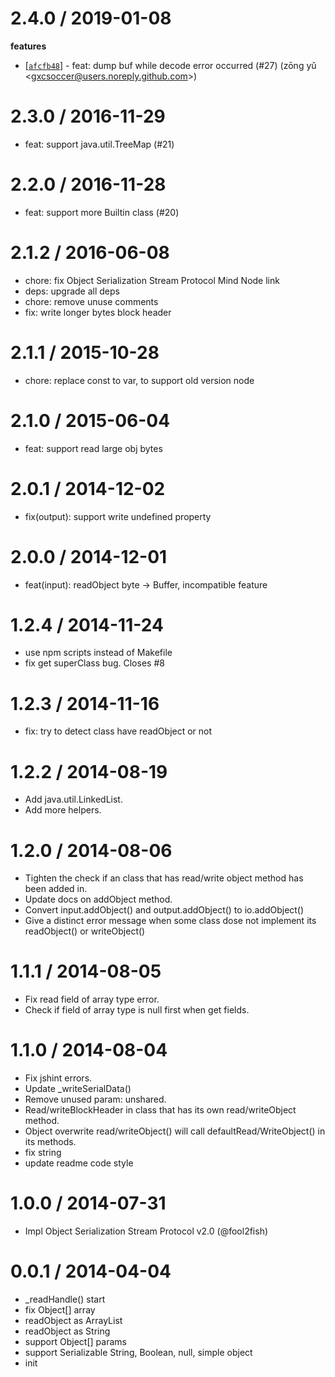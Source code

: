 
2.4.0 / 2019-01-08
==================

**features**
  * [[`afcfb48`](http://github.com/node-modules/java.io/commit/afcfb4881ba18c72f86bd7dd453f523a371e3e35)] - feat: dump buf while decode error occurred (#27) (zōng yǔ <<gxcsoccer@users.noreply.github.com>>)

2.3.0 / 2016-11-29
==================

  * feat: support java.util.TreeMap (#21)

2.2.0 / 2016-11-28
==================

  * feat: support more Builtin class (#20)

2.1.2 / 2016-06-08
==================

  * chore: fix Object Serialization Stream Protocol Mind Node link
  * deps: upgrade all deps
  * chore: remove unuse comments
  * fix: write longer bytes block header

2.1.1 / 2015-10-28
==================

 * chore: replace const to var, to support old version node

2.1.0 / 2015-06-04
==================

 * feat: support read large obj bytes

2.0.1 / 2014-12-02
==================

 * fix(output): support write undefined property

2.0.0 / 2014-12-01
==================

 * feat(input): readObject byte -> Buffer, incompatible feature

1.2.4 / 2014-11-24
==================

 * use npm scripts instead of Makefile
 * fix get superClass bug. Closes #8

1.2.3 / 2014-11-16
==================

 * fix: try to detect class have readObject or not

1.2.2 / 2014-08-19
==================

 * Add java.util.LinkedList.
 * Add more helpers.

1.2.0 / 2014-08-06
==================

 * Tighten the check if an class that has read/write object method has been added in.
 * Update docs on addObject method.
 * Convert input.addObject() and output.addObject() to io.addObject()
 * Give a distinct error message when some class dose not implement its readObject() or writeObject()

1.1.1 / 2014-08-05
==================

 * Fix read field of array type error.
 * Check if field of array type is null first when get fields.

1.1.0 / 2014-08-04
==================

 * Fix jshint errors.
 * Update _writeSerialData()
 * Remove unused param: unshared.
 * Read/writeBlockHeader in class that has its own read/writeObject method.
 * Object overwrite read/writeObject() will call defaultRead/WriteObject() in its methods.
 * fix string
 * update readme code style

1.0.0 / 2014-07-31
==================

 * Impl Object Serialization Stream Protocol v2.0 (@fool2fish)

0.0.1 / 2014-04-04
==================

 * _readHandle() start
 * fix Object[] array
 * readObject as ArrayList<String>
 * readObject as String
 * support Object[] params
 * support Serializable String, Boolean, null, simple object
 * init
